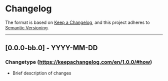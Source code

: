 # Changelog

The format is based on [Keep a Changelog](https://keepachangelog.com/en/1.0.0/), and this project adheres to [Semantic Versioning](https://semver.org/spec/v2.0.0.html).

---

## [0.0.0-bb.0] - YYYY-MM-DD

### Changetype (<https://keepachangelog.com/en/1.0.0/#how>)

- Brief description of changes
